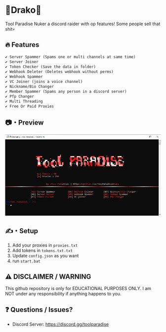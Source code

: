 # 🚀Drako🚀
Tool Paradise Nuker a discord raider with op features! Some people sell that shit💀 

## 🔥 Features
```
✔ Server Spammer (Spams one or multi channels at same time)
✔ Server Joiner 
✔ Token Checker (Save the data in folder)
✔ Webhook Deleter (Deletes webhook without perms)
✔ Webhook Spammer
✔ VC Joiner (joins a voice channel)
✔ Nickname/Bio Changer 
✔ Member Spammer (Spams any person in a discord server)
✔ Pfp Changer 
✔ Multi Threading
✔ Free Or Paid Proxies
```
## 📷・Preview
<img src="image.webp" alt="Nuker">


## ✍️・Setup
1. Add your proxies in `proxies.txt`
2. Add tokens in `tokens.txt.txt`
3. Update `config.json` as you want
4. run `start.bat`

## ⚠️ DISCLAIMER / WARNING 
This github repository is only for EDUCATIONAL PURPOSES ONLY. I am NOT under any responsibility if anything happens to you.

## ❓ Questions / Issues?
- Discord Server: https://discord.gg/toolparadise
